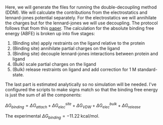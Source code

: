 Here, we will generate the files for running the double-decoupling method (DDM). We will calculate the contributions from the electrostatics and lennard-jones potential separately. For the electrostatics we will annihilate the charges but for the lennard-jones we will use decoupling. The protocol follows that from this [paper](https://www.nature.com/articles/s42004-022-00721-4). The calculation for the absolute binding free energy (ABFE) is broken up into five stages:
1. (Binding site) apply restraints on the ligand relative to the protein
2. (Binding site) annihilate partial charges on the ligand
3. (Binding site) decouple lennard-jones interactions between protein and ligand
4. (Bulk) scale partial charges on the ligand
5. (Bulk) release restraints on ligand and add correction for 1 M standard-state.

The last part is estimated analytically so no simulation will be needed. I've configured the scripts to make signs  match so that the binding free energy is just the sum of all the components: 


$\Delta G_{binding} = \Delta G_{attach} + \Delta G_{elec}^{site} + \Delta G_{VDW} + \Delta G_{elec}^{bulk} + \Delta G_{release}$

The experimental $\Delta G_{binding} = -11.22\;\mathrm{kcal/mol}$.
